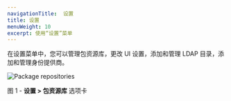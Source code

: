 ```yaml
---
navigationTitle:  设置
title: 设置
menuWeight: 10
excerpt: 使用“设置”菜单
---
```


在设置菜单中，您可以管理包资源库，更改 UI 设置，添加和管理 LDAP 目录，添加和管理身份提供商。



![Package repositories](/mesosphere/dcos/cn/1.13/img/GUI-Settings-EE-Package_Repositories-1_12.png)

图 1 - **设置 > 包资源库** 选项卡
